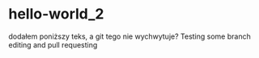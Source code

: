 # hello-world_2
dodałem poniższy teks, a git tego nie wychwytuje? 
Testing some branch editing and pull requesting
